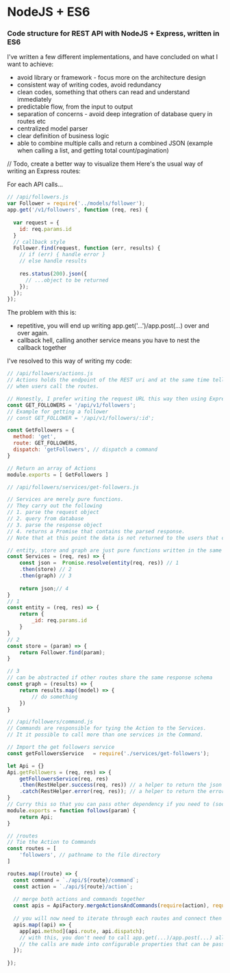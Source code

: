 # NodeJS + ES6

### Code structure for REST API with NodeJS + Express, written in ES6

I've written a few different implementations, and have concluded on what I want to achieve:
+ avoid library or framework - focus more on the architecture design
+ consistent way of writing codes, avoid redundancy
+ clean codes, something that others can read and understand immediately
+ predictable flow, from the input to output
+ separation of concerns - avoid deep integration of database query in routes etc
+ centralized model parser
+ clear definition of business logic
+ able to combine multiple calls and return a combined JSON (example when calling a list, and getting total count/pagination)



// Todo, create a better way to visualize them
Here's the usual way of writing an Express routes:

For each API calls...
```javascript
// /api/followers.js
var Follower = require('../models/follower');
app.get('/v1/followers', function (req, res) {
  
  var request = {
    id: req.params.id
  }
  // callback style
  Follower.find(request, function (err, results) {
    // if (err) { handle error }
    // else handle results
    
    res.status(200).json({
      // ...object to be returned
    });
  });
});
```

The problem with this is:
+ repetitive, you will end up writing app.get('...')/app.post(...) over and over again.
+ callback hell, calling another service means you have to nest the callback together

I've resolved to this way of writing my code: 
```javascript
// /api/followers/actions.js
// Actions holds the endpoint of the REST uri and at the same time tells us what to do 
// when users call the routes.

// Honestly, I prefer writing the request URL this way then using Express Router()
const GET_FOLLOWERS = '/api/v1/followers';
// Example for getting a follower
// const GET_FOLLOWER = '/api/v1/followers/:id';

const GetFollowers = {
  method: 'get',
  route: GET_FOLLOWERS,
  dispatch: 'getFollowers', // dispatch a command 
}

// Return an array of Actions
module.exports = [ GetFollowers ]
```

```javascript
// /api/followers/services/get-followers.js

// Services are merely pure functions.
// They carry out the following
// 1. parse the request object
// 2. query from database
// 3. parse the response object
// 4. returns a Promise that contains the parsed response. 
// Note that at this point the data is not returned to the users that calls the API route yet.

// entity, store and graph are just pure functions written in the same file
const Services = (req, res) => {
	const json =  Promise.resolve(entity(req, res)) // 1
	.then(store) // 2
	.then(graph) // 3
	
	return json;// 4
}
// 1
const entity = (req, res) => {
	return {
		_id: req.params.id
	}
}
// 2
const store = (param) => {
	return Follower.find(param);
}

// 3
// can be abstracted if other routes share the same response schema
const graph = (results) => {
	return results.map((model) => {
		// do something
	})
}

```

```javascript
// /api/followers/command.js
// Commands are responsible for tying the Action to the Services. 
// It it possible to call more than one services in the Command.

// Import the get followers service
const getFollowersService 	= require('./services/get-followers');

let Api = {}
Api.getFollowers = (req, res) => {
	getFollowersService(req, res)
	.then(RestHelper.success(req, res)) // a helper to return the json and the correct status code
	.catch(RestHelper.error(req, res)); // a helper to return the error and the error description
}
// Curry this so that you can pass other dependency if you need to (socket, passport)
module.exports = function follows(param) {
	return Api;
}
```

```javascript
// /routes
// Tie the Action to Commands
const routes = [
	'followers', // pathname to the file directory
]

routes.map((route) => {
  const command = `./api/${route}/command`;
  const action = `./api/${route}/action`;
  
  // merge both actions and commands together
  const apis = ApiFactory.mergeActionsAndCommands(require(action), require(command)(passport));
  
  // you will now need to iterate through each routes and connect then to the app
  apis.map((api) => {
    app[api.method](api.route, api.dispatch);
    // with this, you don't need to call app.get(...)/app.post(...) all the time
    // the calls are made into configurable properties that can be passed in
  });
  
});

```
